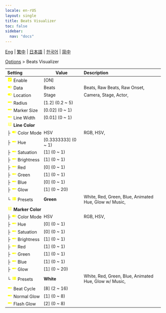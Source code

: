 ```yaml
---
locale: en-rUS
layout: single
title: Beats Visualizer
toc: false
sidebar:
  nav: "docs"
---
```

[Eng](/dancexr/menu/2025.4/stage/beats_visualizer) | [繁中](/tw/dancexr/menu/2025.4/stage/beats_visualizer) | [日本語](/jp/dancexr/menu/2025.4/stage/beats_visualizer) | [한국어](/kr/dancexr/menu/2025.4/stage/beats_visualizer) | [简中](/zh/dancexr/menu/2025.4/stage/beats_visualizer)

[Options](../menu#Options) > Beats Visualizer



| Setting | Value | Description |
| :--- | --- | :--- |
|<nobr>![check_on icon](/images/icon/ic_check_on.png) Enable</nobr>| [ON] | 
|<nobr>![toggle_on icon](/images/icon/ic_toggle_on.png) Data</nobr>| Beats | Beats, Raw Beats, Raw Onset, 
|<nobr>![toggle_on icon](/images/icon/ic_toggle_on.png) Location</nobr>| Stage | Camera, Stage, Actor, 
|<nobr>![slider icon](/images/icon/ic_slider.png) Radius</nobr>| [1.2] (0.2 ~ 5) | 
|<nobr>![slider icon](/images/icon/ic_slider.png) Marker Size</nobr>| [0.02] (0 ~ 1) | 
|<nobr>![slider icon](/images/icon/ic_slider.png) Line Width</nobr>| [0.01] (0 ~ 1) | 
|<nobr>![tune icon](/images/icon/ic_tune.png) <b>Line Color</b></nobr>| | 
|<nobr>├&nbsp;![toggle_on icon](/images/icon/ic_toggle_on.png) Color Mode</nobr>| HSV | RGB, HSV, 
|<nobr>├&nbsp;![slider icon](/images/icon/ic_slider.png) Hue</nobr>| [0.3333333] (0 ~ 1) | 
|<nobr>├&nbsp;![slider icon](/images/icon/ic_slider.png) Satuation</nobr>| [1] (0 ~ 1) | 
|<nobr>├&nbsp;![slider icon](/images/icon/ic_slider.png) Brightness</nobr>| [1] (0 ~ 1) | 
|<nobr>├&nbsp;![slider icon](/images/icon/ic_slider.png) Red</nobr>| [0] (0 ~ 1) | 
|<nobr>├&nbsp;![slider icon](/images/icon/ic_slider.png) Green</nobr>| [1] (0 ~ 1) | 
|<nobr>├&nbsp;![slider icon](/images/icon/ic_slider.png) Blue</nobr>| [0] (0 ~ 1) | 
|<nobr>├&nbsp;![slider icon](/images/icon/ic_slider.png) Glow</nobr>| [1] (0 ~ 20) | 
|<nobr>└&nbsp;![list icon](/images/icon/ic_list.png) Presets</nobr>| **Green** | White, Red, Green, Blue, Animated Hue, Glow w/ Music,  |
|<nobr>![tune icon](/images/icon/ic_tune.png) <b>Marker Color</b></nobr>| | 
|<nobr>├&nbsp;![toggle_on icon](/images/icon/ic_toggle_on.png) Color Mode</nobr>| HSV | RGB, HSV, 
|<nobr>├&nbsp;![slider icon](/images/icon/ic_slider.png) Hue</nobr>| [0] (0 ~ 1) | 
|<nobr>├&nbsp;![slider icon](/images/icon/ic_slider.png) Satuation</nobr>| [0] (0 ~ 1) | 
|<nobr>├&nbsp;![slider icon](/images/icon/ic_slider.png) Brightness</nobr>| [1] (0 ~ 1) | 
|<nobr>├&nbsp;![slider icon](/images/icon/ic_slider.png) Red</nobr>| [1] (0 ~ 1) | 
|<nobr>├&nbsp;![slider icon](/images/icon/ic_slider.png) Green</nobr>| [1] (0 ~ 1) | 
|<nobr>├&nbsp;![slider icon](/images/icon/ic_slider.png) Blue</nobr>| [1] (0 ~ 1) | 
|<nobr>├&nbsp;![slider icon](/images/icon/ic_slider.png) Glow</nobr>| [1] (0 ~ 20) | 
|<nobr>└&nbsp;![list icon](/images/icon/ic_list.png) Presets</nobr>| **White** | White, Red, Green, Blue, Animated Hue, Glow w/ Music,  |
|<nobr>![slider icon](/images/icon/ic_slider.png) Beat Cycle</nobr>| [8] (2 ~ 16) | 
|<nobr>![slider icon](/images/icon/ic_slider.png) Normal Glow</nobr>| [1] (0 ~ 8) | 
|<nobr>![slider icon](/images/icon/ic_slider.png) Flash Glow</nobr>| [2] (0 ~ 8) | 

